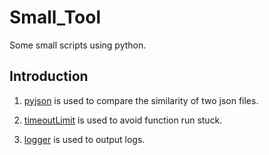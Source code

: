 # Small_Tool
Some small scripts using python.

## Introduction
1. [pyjson](https://github.com/leeyoshinari/Small_Tool/tree/master/pyjson) is used to compare the similarity of two json files.

2. [timeoutLimit](https://github.com/leeyoshinari/Small_Tool/tree/master/timeoutLimit) is used to avoid function run stuck.

3. [logger](https://github.com/leeyoshinari/Small_Tool/tree/master/logger) is used to output logs.
